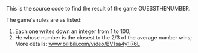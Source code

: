 This is the source code to find the result of the game GUESSTHENUMBER.

The game's rules are as listed:
1. Each one writes down an integer from 1 to 100;
2. He whose number is the closest to the 2/3 of the average number wins;
More details: www.bilibili.com/video/BV1sa4y1i76L
